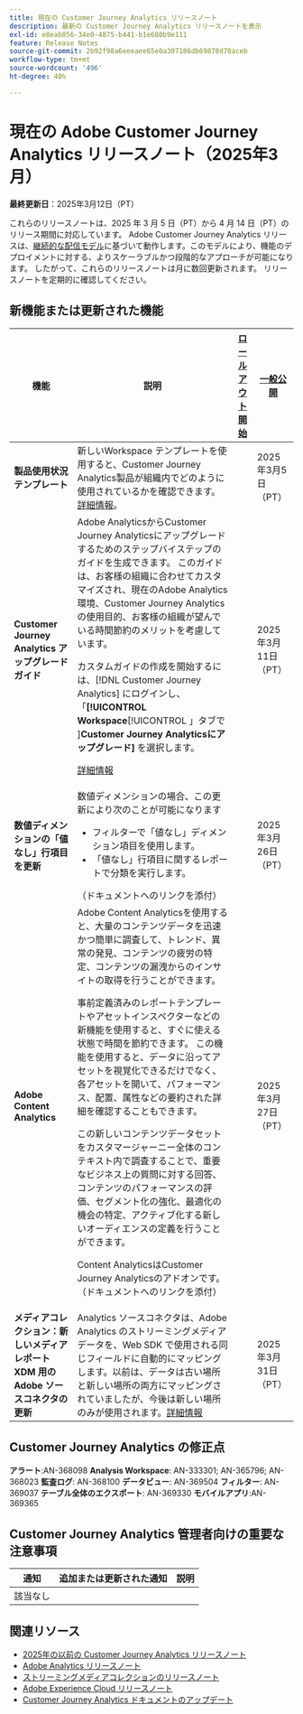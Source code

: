 ```yaml
---
title: 現在の Customer Journey Analytics リリースノート
description: 最新の Customer Journey Analytics リリースノートを表示
exl-id: e8eab856-34e0-4875-b441-b1e680b9e111
feature: Release Notes
source-git-commit: 2b92f98a6eeeaee65e0a307186db69878d70aceb
workflow-type: tm+mt
source-wordcount: '496'
ht-degree: 40%

---
```


# 現在の Adobe Customer Journey Analytics リリースノート（2025年3月）


**最終更新日**：2025年3月12日（PT）

これらのリリースノートは、2025 年 3 月 5 日（PT）から 4 月 14 日（PT）のリリース期間に対応しています。 Adobe Customer Journey Analytics リリースは、[継続的な配信モデル](releases.md)に基づいて動作します。このモデルにより、機能のデプロイメントに対する、よりスケーラブルかつ段階的なアプローチが可能になります。 したがって、これらのリリースノートは月に数回更新されます。 リリースノートを定期的に確認してください。

## 新機能または更新された機能

| 機能 | 説明 | [ロールアウト開始](releases.md) | [一般公開](releases.md) |
| ----------- | ---------- | ------- | ---- |
| **製品使用状況テンプレート** | 新しいWorkspace テンプレートを使用すると、Customer Journey Analytics製品が組織内でどのように使用されているかを確認できます。 [詳細情報](https://experienceleague.adobe.com/ja/docs/analytics-platform/using/cja-workspace/templates/use-templates)。 |  | 2025年3月5日（PT） |
| **Customer Journey Analytics アップグレードガイド** | Adobe AnalyticsからCustomer Journey Analyticsにアップグレードするためのステップバイステップのガイドを生成できます。 このガイドは、お客様の組織に合わせてカスタマイズされ、現在のAdobe Analytics環境、Customer Journey Analyticsの使用目的、お客様の組織が望んでいる時間節約のメリットを考慮しています。<p>カスタムガイドの作成を開始するには、[!DNL Customer Journey Analytics] にログインし、「**[!UICONTROL Workspace**[!UICONTROL 」タブで ]**Customer Journey Analyticsにアップグレード]** を選択します。<p>[詳細情報](https://experienceleague.adobe.com/en/docs/analytics-platform/using/compare-aa-cja/upgrade-to-cja/cja-upgrade-recommendations#recommended-upgrade-steps-for-most-organizations) |  | 2025年3月11日（PT） |
| **数値ディメンションの「値なし」行項目を更新** | 数値ディメンションの場合、この更新により次のことが可能になります<ul><li>フィルターで「値なし」ディメンション項目を使用します。</li><li>「値なし」行項目に関するレポートで分類を実行します。</li></ul> （ドキュメントへのリンクを添付） |  | 2025年3月26日（PT） |
| **Adobe Content Analytics** | Adobe Content Analyticsを使用すると、大量のコンテンツデータを迅速かつ簡単に調査して、トレンド、異常の発見、コンテンツの疲労の特定、コンテンツの漏洩からのインサイトの取得を行うことができます。<p>事前定義済みのレポートテンプレートやアセットインスペクターなどの新機能を使用すると、すぐに使える状態で時間を節約できます。 この機能を使用すると、データに沿ってアセットを視覚化できるだけでなく、各アセットを開いて、パフォーマンス、配置、属性などの要約された詳細を確認することもできます。<p>この新しいコンテンツデータセットをカスタマージャーニー全体のコンテキスト内で調査することで、重要なビジネス上の質問に対する回答、コンテンツのパフォーマンスの評価、セグメント化の強化、最適化の機会の特定、アクティブ化する新しいオーディエンスの定義を行うことができます。<p>Content AnalyticsはCustomer Journey Analyticsのアドオンです。 （ドキュメントへのリンクを添付） |  | 2025年3月27日（PT） |
| **メディアコレクション：新しいメディアレポート XDM 用の Adobe ソースコネクタの更新** | Analytics ソースコネクタは、Adobe Analytics のストリーミングメディアデータを、Web SDK で使用される同じフィールドに自動的にマッピングします。以前は、データは古い場所と新しい場所の両方にマッピングされていましたが、今後は新しい場所のみが使用されます。[詳細情報](https://experienceleague.adobe.com/ja/docs/analytics/implementation/aep-edge/xdm-var-mapping) |  | 2025年3月31日（PT） |


## Customer Journey Analytics の修正点

**アラート**:AN-368098
**Analysis Workspace**: AN-333301; AN-365796; AN-368023
**監査ログ**: AN-368100
**データビュー**: AN-369504
**フィルター**: AN-369037
**テーブル全体のエクスポート**: AN-369330
**モバイルアプリ**:AN-369365


## Customer Journey Analytics 管理者向けの重要な注意事項

| 通知 | 追加または更新された通知 | 説明 |
| --- | --- | --- |
| 該当なし | | |

## 関連リソース

* [2025年の以前の Customer Journey Analytics リリースノート](/help/release-notes/2025.md)
* [Adobe Analytics リリースノート](https://experienceleague.adobe.com/docs/analytics/release-notes/latest.html?lang=ja)
* [ストリーミングメディアコレクションのリリースノート](https://experienceleague.adobe.com/docs/media-analytics/using/additional-resources/release-notes.html?lang=ja)
* [Adobe Experience Cloud リリースノート](https://experienceleague.adobe.com/docs/release-notes/experience-cloud/current.html?lang=ja)
* [Customer Journey Analytics ドキュメントのアップデート](/help/release-notes/doc-changes.md)
